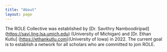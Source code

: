 ```yaml
---
title: "About"
layout: page
---
```


The ROLE Collective was established by [Dr. Savithry Namboodiripad] (https://savi.ling.lsa.umich.edu) (University of Michigan) and [Dr. Ethan Kutlu] (https://ethankutlu.com)(University of Iowa) in 2022. The current goal is to establish a network for all scholars who are committed to join ROLE. 

